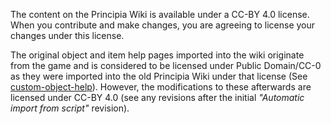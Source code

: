 The content on the Principia Wiki is available under a CC-BY 4.0 license. When you contribute and make changes, you are agreeing to license your changes under this license.

The original object and item help pages imported into the wiki originate from the game and is considered to be licensed under Public Domain/CC-0 as they were imported into the old Principia Wiki under that license (See [custom-object-help](https://github.com/principia-preservation-project/custom-object-help)). However, the modifications to these afterwards are licensed under CC-BY 4.0 (see any revisions after the initial *"Automatic import from script"* revision).